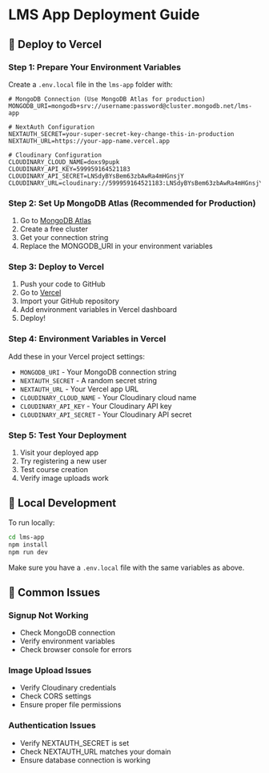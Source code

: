 # LMS App Deployment Guide

## 🚀 Deploy to Vercel

### Step 1: Prepare Your Environment Variables

Create a `.env.local` file in the `lms-app` folder with:

```env
# MongoDB Connection (Use MongoDB Atlas for production)
MONGODB_URI=mongodb+srv://username:password@cluster.mongodb.net/lms-app

# NextAuth Configuration
NEXTAUTH_SECRET=your-super-secret-key-change-this-in-production
NEXTAUTH_URL=https://your-app-name.vercel.app

# Cloudinary Configuration
CLOUDINARY_CLOUD_NAME=doxs9pupk
CLOUDINARY_API_KEY=599959164521183
CLOUDINARY_API_SECRET=LNSdyBYsBem63zbAwRa4mHGnsjY
CLOUDINARY_URL=cloudinary://599959164521183:LNSdyBYsBem63zbAwRa4mHGnsjY@doxs9pupk
```

### Step 2: Set Up MongoDB Atlas (Recommended for Production)

1. Go to [MongoDB Atlas](https://cloud.mongodb.com)
2. Create a free cluster
3. Get your connection string
4. Replace the MONGODB_URI in your environment variables

### Step 3: Deploy to Vercel

1. Push your code to GitHub
2. Go to [Vercel](https://vercel.com)
3. Import your GitHub repository
4. Add environment variables in Vercel dashboard
5. Deploy!

### Step 4: Environment Variables in Vercel

Add these in your Vercel project settings:

- `MONGODB_URI` - Your MongoDB connection string
- `NEXTAUTH_SECRET` - A random secret string
- `NEXTAUTH_URL` - Your Vercel app URL
- `CLOUDINARY_CLOUD_NAME` - Your Cloudinary cloud name
- `CLOUDINARY_API_KEY` - Your Cloudinary API key
- `CLOUDINARY_API_SECRET` - Your Cloudinary API secret

### Step 5: Test Your Deployment

1. Visit your deployed app
2. Try registering a new user
3. Test course creation
4. Verify image uploads work

## 🔧 Local Development

To run locally:

```bash
cd lms-app
npm install
npm run dev
```

Make sure you have a `.env.local` file with the same variables as above.

## 🐛 Common Issues

### Signup Not Working
- Check MongoDB connection
- Verify environment variables
- Check browser console for errors

### Image Upload Issues
- Verify Cloudinary credentials
- Check CORS settings
- Ensure proper file permissions

### Authentication Issues
- Verify NEXTAUTH_SECRET is set
- Check NEXTAUTH_URL matches your domain
- Ensure database connection is working 